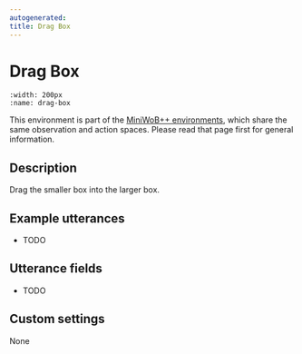 ```yaml
---
autogenerated:
title: Drag Box
---
```


# Drag Box

```{figure} ../../_static/videos/miniwob/drag-box.gif 
:width: 200px
:name: drag-box
```

This environment is part of the <a href='..'>MiniWoB++ environments</a>, which share the same observation and action spaces. Please read that page first for general information.

## Description

Drag the smaller box into the larger box.

## Example utterances

* TODO

## Utterance fields

* TODO

## Custom settings

None
